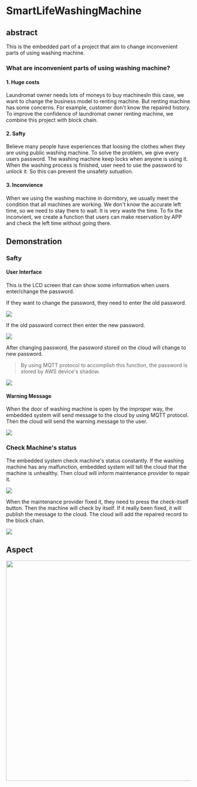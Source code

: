 # SmartLifeWashingMachine
## abstract
This is the embedded part of a project that aim to change inconvenient parts of using washing machine.

### What are inconvenient parts of using washing machine?
#### 1. Huge costs
Laundromat owner needs lots of moneys to buy machinesIn this case, we want to change the business model to renting machine. But renting machine has some concerns. For example, customer don't know the repaired history. To improve the confidence of laundromat owner renting machine, we combine this project with block chain.

#### 2. Safty
Believe many people have experiences that loosing the clothes when they are using public washing machine. To solve the problem, we give every users password. The washing machine keep locks when anyone is using it. When the washing process is finished, user need to use the password to unlock it. So this can prevent the unsafety sutuation.

#### 3. Inconvience
When we using the washing machine in dormitory, we usually meet the condition that all machines are working. We don't know the accurate left time, so we need to stay there to wait. It is very waste the time. To fix the inconvient, we create a function that users can make reservation by APP and check the left time without going there.

## Demonstration

### Safty
#### User Interface
This is the LCD screen that can show some information when users enter/change the password.

If they want to change the password, they need to enter the old password.

![](https://i.imgur.com/AazfL7T.png)

If the old password correct then enter the new password.

![](https://i.imgur.com/e2WVFSq.png)

After changing password, the password stored on the cloud will change to new password.
> By using MQTT protocol to accomplish this function, the password is stored by AWS device's shadow.

![](https://i.imgur.com/jyo4Szj.png)

#### Warning Message

When the door of washing machine is open by the improper way, the embedded system will send message to the cloud by using MQTT protocol. Then the cloud will send the warning message to the user.

![](https://i.imgur.com/Kef2EmI.png)

### Check Machine's status

The embedded system check machine's status constantly. If the washing machine has any malfunction, embedded system will tell the cloud that the machine is unhealthy. Then cloud will inform maintenance provider to repair it.

![](https://i.imgur.com/h5m5tqh.png)

When the maintenance provider fixed it, they need to press the check-itself button. Then the machine will check by itself. If it really been fixed, it will publish the message to the cloud. The cloud will add the repaired record to the block chain.

![](https://i.imgur.com/LQhXFtd.png)

## Aspect

<img src="https://i.imgur.com/Mj0Vp1J.jpg" width="600">
